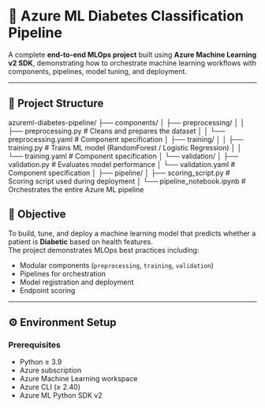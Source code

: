 # 🧠 Azure ML Diabetes Classification Pipeline

A complete **end-to-end MLOps project** built using **Azure Machine Learning v2 SDK**, demonstrating how to orchestrate machine learning workflows with components, pipelines, model tuning, and deployment.

---

## 📂 Project Structure

azureml-diabetes-pipeline/
├── components/
│ ├── preprocessing/
│ │ ├── preprocessing.py # Cleans and prepares the dataset
│ │ └── preprocessing.yaml # Component specification
│ ├── training/
│ │ ├── training.py # Trains ML model (RandomForest / Logistic Regression)
│ │ └── training.yaml # Component specification
│ └── validation/
│ ├── validation.py # Evaluates model performance
│ └── validation.yaml # Component specification
│
├── pipeline/
│ ├── scoring_script.py # Scoring script used during deployment
│ └── pipeline_notebook.ipynb # Orchestrates the entire Azure ML pipeline



## 🧾 Objective

To build, tune, and deploy a machine learning model that predicts whether a patient is **Diabetic** based on health features.  
The project demonstrates MLOps best practices including:
- Modular components (`preprocessing`, `training`, `validation`)
- Pipelines for orchestration
- Model registration and deployment
- Endpoint scoring

---

## ⚙️ Environment Setup

### Prerequisites
- Python ≥ 3.9  
- Azure subscription  
- Azure Machine Learning workspace  
- Azure CLI (≥ 2.40)  
- Azure ML Python SDK v2  

